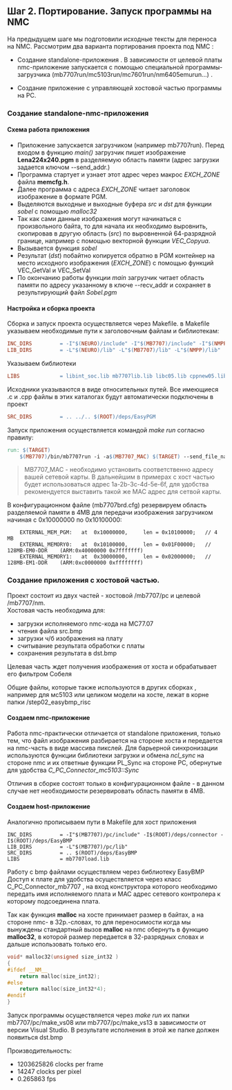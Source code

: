 ## Шаг 2. Портирование. Запуск программы на NMC 

На предыдущем шаге мы подготовили исходные тексты для переноcа на NMC.
Рассмотрим два варианта портирования проекта под NMC :  
- Создание standalone-приложения . В зависимости от целевой платы nmc-приложение запускается с помощью специальной программы-загрузчика (mb7707run/mc5103run/mc7601run/nm6405emurun...) . 
  
- Создание приложение с управляющей хостовой частью программы на PC.

### Создание standalone-nmc-приложения

#### Схема работа приложения
- Приложение запускается загрузчиком (например mb7707run). Перед входом в функцию *main()*
  загрузчик пишет изображение **Lena224x240.pgm** в разделяемую область памяти (адрес загрузки задается ключом --send_addr.)   
- Программа стартует и узнает этот адрес через макрос *EXCH_ZONE* файла **memcfg.h**.   
- Далее программа  с адреса *EXCH_ZONE* читает заголовок изображение в формате PGM.   
- Выделяются выходные и выходные буфера *src* и *dst* для функции *sobel* с помощью *malloc32*  
- Так как сами данные изображения могут начинаться с произвольного байта, то для начала их необходимо выровнить, 
скопировав в другую область (*src*) по выровненной 64-разрядной границе, например с помощью векторной функции *VEC_Copyua*.  
- Вызывается функция *sobel*  
- Результат (*dst*) побайтно копируется обратно в PGM контейнер на место исходного изображения (*EXCH_ZONE*) с помощью функций VEC_GetVal и VEC_SetVal  
- По окончанию работы функции *main* загрузчик читает область памяти по адресу указанному в ключе  --recv_addr и сохраняет в результирующий файл *Sobel.pgm*


#### Настройка  и сборка проекта 
Сборка и запуск проекта осуществляется через Makefile.
в Makefile  указываем необходимые пути к заголовочным файлам и библиотекам:  
```mk
INC_DIRS         = -I"$(NEURO)/include" -I"$(MB7707)/include" -I"$(NMPP)/include" -I. -I../.. -I$(ROOT)/deps/EasyPGM
LIB_DIRS         = -L"$(NEURO)/lib" -L"$(MB7707)/lib" -L"$(NMPP)/lib"
```
Указываем библиотеки
```mk
LIBS             = libint_soc.lib mb7707lib.lib libc05.lib cppnew05.lib nmpp_nmc3.lib
```
Исходники указываются в виде относительных путей. Все имеющиеся .c и .cpp файлы в этих каталогах будут автоматически подключены в проект
```mk
SRC_DIRS         = .. ../.. $(ROOT)/deps/EasyPGM
```

Запуск приложения осуществляется командой *make run* согласно правилу:
```mk
run: $(TARGET)
	$(MB7707)/bin/mb7707run -i -a$(MB7707_MAC) $(TARGET) --send_file_name=$(ROOT)/input/Lena224x240.pgm --send_addr=0x10000000 --recv_file_name=Sobel.pgm --recv_addr=0x10000000 --recv_size=0x348a
```
> MB7707_MAC - необходимо установить соответственно адресу вашей сетевой карты. 
> В дальнейшим в примерах c хост частью будет использоваться адрес 1a-2b-3c-4d-5e-6f, для удобства рекомендуется выставить такой же MAC адрес для сетвой карты.


В конфигурационном файле (mb7707brd.cfg) резервируем область разделяемой памяти в 4MB для передачи изображения загрузчиком начиная с 0x10000000 по 0x10100000:
```
	EXTERNAL_MEM_PGM: 	at 	0x10000000, 	len = 0x10100000;	// 4 MB
	EXTERNAL_MEMORY0: 	at 	0x10100000, 	len = 0x01F00000;	// 128MB-EM0-DDR 	(ARM:0x40000000	0x7fffffff) 
	EXTERNAL_MEMORY1: 	at 	0x30000000, 	len = 0x02000000;	// 128MB-EM1-DDR 	(ARM:0xc0000000	0xffffffff) 
```




### Создание приложения с хостовой частью. 

Проект состоит из двух частей - хостовой /mb7707/pc и целевой /mb7707/nm.  
Хостовая часть необходима для:  
- загрузки исполняемого nmc-кода на МС77.07 
- чтения  файла src.bmp  
- загрузки ч/б изображения на плату  
- считывание результата обработки с платы  
- сохранения результата в dst.bmp  

Целевая часть ждет получения изображения от хоста и обрабатывает его фильтром Собеля 

Общие файлы, которые также используются в других сборках , например для мс5103 или целиком модели на хосте,
лежат в корне папки /step02_easybmp_risc

#### Создаем nmc-приложение
Работа nmc-практически отличается от standalone приложения, только тем, что файл изображения разбирается на стороне хоста и передается на nmc-часть в виде массива пикслей.
Для барьерной синхронизации используются функции библиотеки загрузки и обмена *ncl_sync* на стороне nmc и их ответные функции PL_Sync на стороне PC,  обернутые для удобства *C_PC_Connector_mc5103::Sync*

Отличия в сборке состоят только в конфигурационном файле - в данном случае нет необходимости резервировать область памяти в 4MB.

#### Создаем host-приложение
Аналогично прописываем пути в Makefile для хост приложения
```
INC_DIRS         = -I"$(MB7707)/pc/include" -I$(ROOT)/deps/connector -I$(ROOT)/deps/EasyBMP
LIB_DIRS         = -L"$(MB7707)/pc/lib"
SRC_DIRS         = .. $(ROOT)/deps/EasyBMP
LIBS             = mb7707load.lib
```
Работу с bmp файлами осуществляем через библиотеку EasyBMP
Доступ к плате для удобства осуществляется через класс C_PC_Connector_mb7707 , на вход конструктора которого необходимо передать имя исполняемого плата и MAC адрес сетевого контролера к которому подсоединена плата.

Так как функция **malloc** на хосте принимает размер в байтах, а на стороне nmc- в 32р.-словах, 
то для переносимости когда мы вынуждены стандартный вызов **malloc** на nmc обернуть в функцию **malloc32**, в которой размер передается в 32-разрядных словах и дальше использовать только его. 

```cpp
void* malloc32(unsigned size_int32 )
{
#ifdef __NM__
	return malloc(size_int32); 
#else
	return malloc(size_int32*4);
#endif
}
```

Запуск программы осуществляется через *make run* их папки mb7707/pc/make_vs08 или mb7707/pc/make_vs13 в зависимости от версии Visual Studio.
В результате исполнения в этой же папке должен появиться dst.bmp

Производительность: 
- 1203625826 clocks per frame 
- 14247 clocks per pixel
- 0.265863 fps




 



